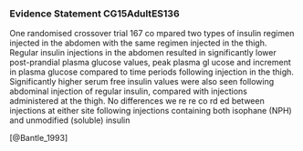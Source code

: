 ### Evidence Statement CG15AdultES136
One randomised crossover trial 167 co mpared two types of insulin regimen injected in the abdomen with the same regimen injected in the thigh. Regular insulin injections in the abdomen resulted in significantly lower post-prandial plasma glucose values, peak plasma gl ucose and increment in plasma glucose compared to time periods following injection in the thigh. Significantly higher serum free insulin values were also seen following abdominal injection of regular insulin, compared with injections administered at the thigh. No differences we re re co rd ed between injections at either site following injections containing both isophane (NPH) and unmodified (soluble) insulin



[@Bantle_1993]

